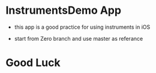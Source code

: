 # InstrumentsDemo App

* this app is a good practice for using instruments in iOS

* start from Zero branch and use master as referance

#	Good Luck
